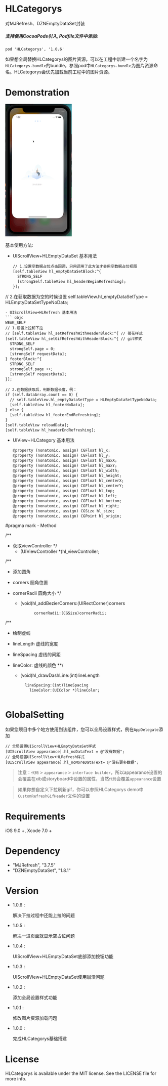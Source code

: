 # HLCategorys

对MJRefresh、DZNEmptyDataSet封装

##### 支持使用CocoaPods引入, Podfile文件中添加:

```objc
pod 'HLCategorys', '1.0.6'
```

如果想全局替换HLCategorys的图片资源，可以在工程中新建一个名字为`HLCategorys.bundle`的bundle，参照pod中`HLCategorys.bundle`为图片资源命名。HLCategorys会优先加载当前工程中的图片资源。

# Demonstration

![image](https://github.com/huangchangweng/HLCategorys/blob/main/QQ20220610-135255.gif)

基本使用方法:<p>

- UIScrollView+HLEmptyDataSet 基本用法
  
  ```objc
  // 1.设置空数据占位点击回调，只用调用了此方法才会用空数据占位视图
  [self.tableView hl_emptyDataSetBlock:^{
    STRONG_SELF
    [strongSelf.tableView hl_headerBeginRefreshing];
  }];
  ```

// 2.在获取数据为空的时候设置
self.tableView.hl_emptyDataSetType = HLEmptyDataSetTypeNoData;

```
- UIScrollView+HLRefresh 基本用法
``` objc
WEAK_SELF
// 1.设置上拉和下拉
// [self.tableView hl_setRefreshWithHeaderBlock:^{ // 菊花样式
[self.tableView hl_setGifRefreshWithHeaderBlock:^{ // git样式
  STRONG_SELF
  strongSelf.page = 0;
  [strongSelf requestData];
} footerBlock:^{
  STRONG_SELF
  strongSelf.page ++;
  [strongSelf requestData];
}];

// 2.在数据获取后，判断数据长度，例：
if (self.dataArray.count == 0) {
  // self.tableView.hl_emptyDataSetType = HLEmptyDataSetTypeNoData;
  [self.tableView hl_footerNoData];
} else {
  [self.tableView hl_footerEndRefreshing];
}
[self.tableView reloadData];
[self.tableView hl_headerEndRefreshing];
```

- UIView+HLCategory 基本用法
  
  ```objc
  @property (nonatomic, assign) CGFloat hl_x;
  @property (nonatomic, assign) CGFloat hl_y;
  @property (nonatomic, assign) CGFloat hl_maxX;
  @property (nonatomic, assign) CGFloat hl_maxY;
  @property (nonatomic, assign) CGFloat hl_width;
  @property (nonatomic, assign) CGFloat hl_height;
  @property (nonatomic, assign) CGFloat hl_centerX;
  @property (nonatomic, assign) CGFloat hl_centerY;
  @property (nonatomic, assign) CGFloat hl_top;
  @property (nonatomic, assign) CGFloat hl_left;
  @property (nonatomic, assign) CGFloat hl_bottom;
  @property (nonatomic, assign) CGFloat hl_right;
  @property (nonatomic, assign) CGSize hl_size;
  @property (nonatomic, assign) CGPoint hl_origin;
  ```

#pragma mark - Method

/**

* 获取viewController
  */
  - (UIViewController *)hl_viewController;

/**

* 添加圆角

* corners 圆角位置

* cornerRadii 圆角大小
  */
  
  - (void)hl_addBezierCorners:(UIRectCorner)corners
    
              cornerRadii:(CGSize)cornerRadii;

/**

* 绘制虚线

* lineLength  虚线的宽度

* lineSpacing 虚线的间距

* lineColor:  虚线的颜色
  **/
  
  - (void)hl_drawDashLine:(int)lineLength
    
          lineSpacing:(int)lineSpacing
            lineColor:(UIColor *)lineColor;
    
    ```
    
    ```

# GlobalSetting

如果您项目中多个地方使用到该组件，您可以全局设置样式，例在`AppDelegate`添加

```objc
// 全局设置UIScrollView+HLEmptyDataSet样式
[UIScrollView appearance].hl_noDataText = @"没有数据";
// 全局设置UIScrollView+HLRefresh样式
[UIScrollView appearance].hl_noMoreDataText= @"没有更多数据";
```

> 注意：`代码` > `appearance` > `interface builder`，所以appearance设置的会覆盖在xib或storyboard中设置的属性，当然`代码`会覆盖`appearance`设置

>  如果你想自定义下拉刷新gif，你可以参照HLCategorys demo中`CustomRefreshGifHeader`文件的设置

# Requirements

iOS 9.0 +, Xcode 7.0 +

# Dependency

- "MJRefresh", "3.7.5"
- "DZNEmptyDataSet", "1.8.1"

# Version
* 1.0.6 :
  
  解决下拉过程中还能上拉的问题

* 1.0.5 :
  
  解决一进页面就显示空占位问题

* 1.0.4 :
  
  UIScrollView+HLEmptyDataSet底部添加按钮功能

* 1.0.3 :
  
  UIScrollView+HLEmptyDataSet使用崩溃问题

* 1.0.2 :
  
  添加全局设置样式功能

* 1.0.1 :
  
  修改图片资源加载问题

* 1.0.0 :
  
  完成HLCategorys基础搭建

# License

HLCategorys is available under the MIT license. See the LICENSE file for more info.
